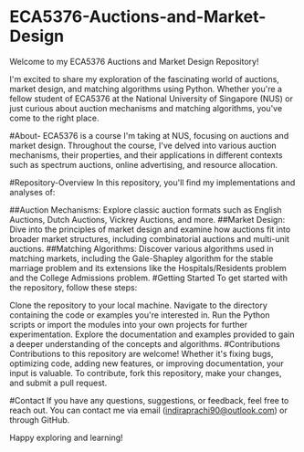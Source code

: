 # ECA5376-Auctions-and-Market-Design
Welcome to my ECA5376 Auctions and Market Design Repository!

I'm excited to share my exploration of the fascinating world of auctions, market design, and matching algorithms using Python. Whether you're a fellow student of ECA5376 at the National University of Singapore (NUS) or just curious about auction mechanisms and matching algorithms, you've come to the right place.

#About-
ECA5376 is a course I'm taking at NUS, focusing on auctions and market design. Throughout the course, I've delved into various auction mechanisms, their properties, and their applications in different contexts such as spectrum auctions, online advertising, and resource allocation.

#Repository-Overview
In this repository, you'll find my implementations and analyses of:

##Auction Mechanisms: Explore classic auction formats such as English Auctions, Dutch Auctions, Vickrey Auctions, and more.
##Market Design: Dive into the principles of market design and examine how auctions fit into broader market structures, including combinatorial auctions and multi-unit auctions.
##Matching Algorithms: Discover various algorithms used in matching markets, including the Gale-Shapley algorithm for the stable marriage problem and its extensions like the Hospitals/Residents problem and the College Admissions problem.
#Getting Started
To get started with the repository, follow these steps:

Clone the repository to your local machine.
Navigate to the directory containing the code or examples you're interested in.
Run the Python scripts or import the modules into your own projects for further experimentation.
Explore the documentation and examples provided to gain a deeper understanding of the concepts and algorithms.
#Contributions
Contributions to this repository are welcome! Whether it's fixing bugs, optimizing code, adding new features, or improving documentation, your input is valuable. To contribute, fork this repository, make your changes, and submit a pull request.

#Contact
If you have any questions, suggestions, or feedback, feel free to reach out. You can contact me via email (indiraprachi90@outlook.com) or through GitHub.

Happy exploring and learning!
